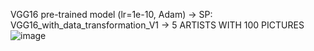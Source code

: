 VGG16 pre-trained model (lr=1e-10, Adam) -> SP: VGG16_with_data_transformation_V1 -> 5 ARTISTS WITH 100 PICTURES
![image](https://github.com/DCC-UAB/XNAPproject-grup_12/assets/128589312/f2686d35-f8a9-4b39-96f4-27f8c16f389c)



